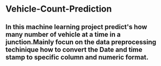 # Vehicle-Count-Prediction
## In this machine learning project predict's how many number of vehicle at a time in a junction.Mainly focun on the data preprocessing techinique how to convert the Date and time stamp to specific column and numeric format.
